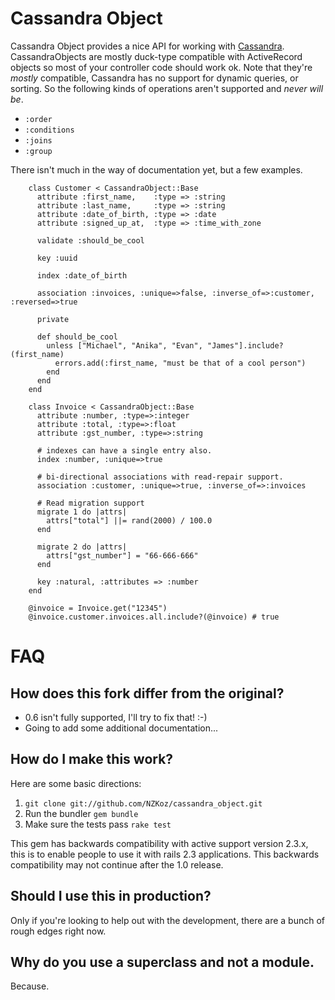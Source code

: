 # Cassandra Object

Cassandra Object provides a nice API for working with [Cassandra](http://incubator.apache.org/cassandra/). CassandraObjects are mostly duck-type compatible with ActiveRecord objects so most of your controller code should work ok.  Note that they're *mostly* compatible, Cassandra has no support for dynamic queries, or sorting.  So the following kinds of operations aren't supported and *never will be*.

* `:order`
* `:conditions`
* `:joins`
* `:group`

There isn't much in the way of documentation yet, but a few examples.

        class Customer < CassandraObject::Base
          attribute :first_name,    :type => :string
          attribute :last_name,     :type => :string
          attribute :date_of_birth, :type => :date
          attribute :signed_up_at,  :type => :time_with_zone
    
          validate :should_be_cool
    
          key :uuid
  
          index :date_of_birth
  
          association :invoices, :unique=>false, :inverse_of=>:customer, :reversed=>true

          private
  
          def should_be_cool
            unless ["Michael", "Anika", "Evan", "James"].include?(first_name)
              errors.add(:first_name, "must be that of a cool person")
            end
          end
        end

        class Invoice < CassandraObject::Base
          attribute :number, :type=>:integer
          attribute :total, :type=>:float
          attribute :gst_number, :type=>:string
  
          # indexes can have a single entry also.
          index :number, :unique=>true
  
          # bi-directional associations with read-repair support.
          association :customer, :unique=>true, :inverse_of=>:invoices
  
          # Read migration support
          migrate 1 do |attrs|
            attrs["total"] ||= rand(2000) / 100.0
          end
  
          migrate 2 do |attrs|
            attrs["gst_number"] = "66-666-666"
          end
  
          key :natural, :attributes => :number
        end
        
        @invoice = Invoice.get("12345")
        @invoice.customer.invoices.all.include?(@invoice) # true
        
# FAQ

## How does this fork differ from the original?

- 0.6 isn't fully supported, I'll try to fix that! :-)
- Going to add some additional documentation...

## How do I make this work?

Here are some basic directions:

  1. `git clone git://github.com/NZKoz/cassandra_object.git`
  2. Run the bundler `gem bundle`
  3. Make sure the tests pass `rake test`

This gem has backwards compatibility with active support version 2.3.x,  this is to enable people to use it with rails 2.3 applications.  This backwards compatibility may not continue after the 1.0 release.

## Should I use this in production?

Only if you're looking to help out with the development, there are a bunch of rough edges right now.

## Why do you use a superclass and not a module.

Because.
